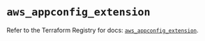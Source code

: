 # `aws_appconfig_extension`

Refer to the Terraform Registry for docs: [`aws_appconfig_extension`](https://registry.terraform.io/providers/hashicorp/aws/5.58.0/docs/resources/appconfig_extension).
